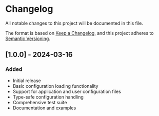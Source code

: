 # Changelog

All notable changes to this project will be documented in this file.

The format is based on [Keep a Changelog](https://keepachangelog.com/en/1.0.0/),
and this project adheres to [Semantic Versioning](https://semver.org/spec/v2.0.0.html).

## [1.0.0] - 2024-03-16

### Added
- Initial release
- Basic configuration loading functionality
- Support for application and user configuration files
- Type-safe configuration handling
- Comprehensive test suite
- Documentation and examples 